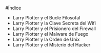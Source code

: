 #Índice

* Larry Plotter y el Bucle Filosofal
* Larry Plotter y la Clave Secreta del Wifi
* Larry Plotter y el Prisionero del Firewall
* Larry Plotter y el Malware de Fuego 
* Larry Plotter y la Orden de Unix
* Larry Plotter y el Misterio del Hacker